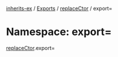 [inherits-ex](../README.md) / [Exports](../modules.md) / [replaceCtor](replaceCtor.md) / export=

# Namespace: export=

[replaceCtor](replaceCtor.md).export=
